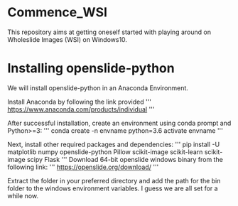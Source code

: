 # Commence_WSI
This repository aims at getting oneself started with playing around on Wholeslide Images (WSI) on Windows10.

# Installing openslide-python
We will install openslide-python in an Anaconda Environment.

Install Anaconda by following the link provided
'''
https://www.anaconda.com/products/individual
'''

After successful installation, create an environment using conda prompt and Python>=3:
'''
conda create -n envname python=3.6
activate envname
'''

Next, install other required packages and dependencies:
'''
pip install -U matplotlib numpy openslide-python Pillow scikit-image scikit-learn scikit-image scipy Flask
'''
Download 64-bit openslide windows binary from the following link:
'''
https://openslide.org/download/
'''

Extract the folder in your preferred directory and add the path for the bin folder to the windows environment variables.
I guess we are all set for a while now.




